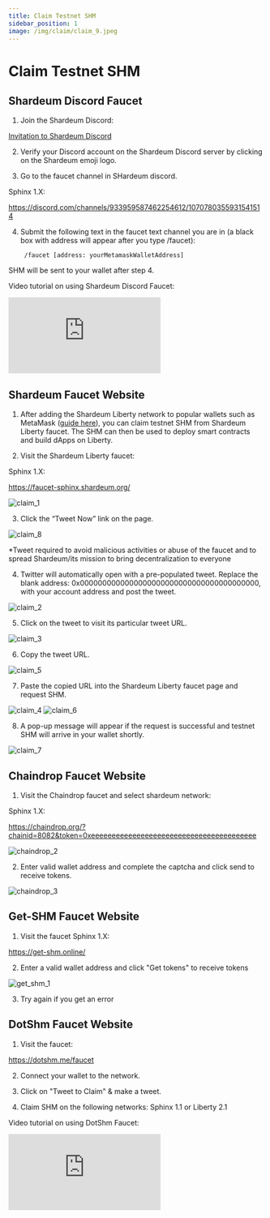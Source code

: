 ```yaml
---
title: Claim Testnet SHM
sidebar_position: 1
image: /img/claim/claim_9.jpeg
---
```


# Claim Testnet SHM

## Shardeum Discord Faucet

1. Join the Shardeum Discord:

  [Invitation to Shardeum Discord](https://discord.com/invite/shardeum)

2. Verify your Discord account on the Shardeum Discord server by clicking on the Shardeum emoji logo.

3. Go to the faucet channel in SHardeum discord.

  Sphinx 1.X:

  https://discord.com/channels/933959587462254612/1070780355931541514


4. Submit the following text in the faucet text channel you are in (a black box with address will appear after you type /faucet):

        /faucet [address: yourMetamaskWalletAddress]

SHM will be sent to your wallet after step 4.

Video tutorial on using Shardeum Discord Faucet:

<iframe id="ytplayer" type="text/html"
  class="video"
  src="https://www.youtube.com/embed/78xGkWWkXB8"
  allowFullScreen="allowFullScreen"
  mozallowfullscreen="mozallowfullscreen"
  msallowfullscreen="msallowfullscreen"
  oallowfullscreen="oallowfullscreen"
  webkitallowfullscreen="webkitallowfullscreen"
  frameBorder="0">
  </iframe>

## Shardeum Faucet Website

1. After adding the Shardeum Liberty network to popular wallets such as MetaMask ([guide here](/wallets/MetaMask/add-shardeum-network)), you can claim testnet SHM from Shardeum Liberty faucet. The SHM can then be used to deploy smart contracts and build dApps on Liberty.

2. Visit the Shardeum Liberty faucet:

  Sphinx 1.X:

  https://faucet-sphinx.shardeum.org/

![claim_1](/img/claim/sphinxfaucet.png)

3. Click the “Tweet Now” link on the page.

![claim_8](/img/claim/claim_8.jpg)

*Tweet required to avoid malicious activities or abuse of the faucet and to spread Shardeum/its mission to bring decentralization to everyone

4. Twitter will automatically open with a pre-populated tweet. Replace the blank address: 0x0000000000000000000000000000000000000000, with your account address and post the tweet.

![claim_2](/img/claim/claim_2.jpg)

5. Click on the tweet to visit its particular tweet URL.

![claim_3](/img/claim/claim_3.jpg)

6. Copy the tweet URL.

![claim_5](/img/claim/claim_5.jpg)

7. Paste the copied URL into the Shardeum Liberty faucet page and request SHM.

![claim_4](/img/claim/claim_4.jpg)
![claim_6](/img/claim/claim_6.jpg)

8. A pop-up message will appear if the request is successful and testnet SHM will arrive in your wallet shortly.

![claim_7](/img/claim/claim_7.jpg)

## Chaindrop Faucet Website

1. Visit the Chaindrop faucet and select shardeum network:

Sphinx 1.X:

https://chaindrop.org/?chainid=8082&token=0xeeeeeeeeeeeeeeeeeeeeeeeeeeeeeeeeeeeeeeee


![chaindrop_2](/img/chaindrop/chaindrop_2.jpg)

2. Enter valid wallet address and complete the captcha and click send to receive tokens.

![chaindrop_3](/img/chaindrop/chaindrop_3.jpg)

## Get-SHM Faucet Website

1. Visit the faucet Sphinx 1.X:

https://get-shm.online/

2. Enter a valid wallet address and click "Get tokens" to receive tokens

![get_shm_1](/img/get_shm/get_shm_1.jpg)

3. Try again if you get an error

## DotShm Faucet Website

1. Visit the faucet:

https://dotshm.me/faucet

2. Connect your wallet to the network.

3. Click on "Tweet to Claim" & make a tweet.

4. Claim SHM on the following networks: Sphinx 1.1 or Liberty 2.1

Video tutorial on using DotShm Faucet:
<iframe id="ytplayer" type="text/html"
  class="video"
  src="https://www.youtube.com/embed/-2BAurstQ_Y"
  allowFullScreen="allowFullScreen"
  mozallowfullscreen="mozallowfullscreen"
  msallowfullscreen="msallowfullscreen"
  oallowfullscreen="oallowfullscreen"
  webkitallowfullscreen="webkitallowfullscreen"
  frameBorder="0">
  </iframe>
